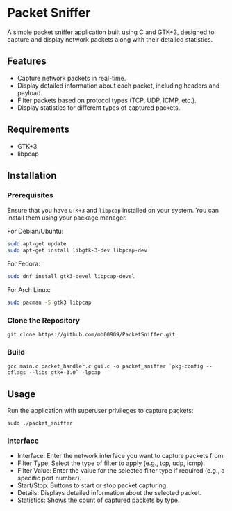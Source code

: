 # Packet Sniffer

A simple packet sniffer application built using C and GTK+3, designed to capture and display network packets along with their detailed statistics.

## Features

- Capture network packets in real-time.
- Display detailed information about each packet, including headers and payload.
- Filter packets based on protocol types (TCP, UDP, ICMP, etc.).
- Display statistics for different types of captured packets.

## Requirements

- GTK+3
- libpcap

## Installation

### Prerequisites

Ensure that you have `GTK+3` and `libpcap` installed on your system. You can install them using your package manager.

For Debian/Ubuntu:

```sh
sudo apt-get update
sudo apt-get install libgtk-3-dev libpcap-dev
```
For Fedora:

```sh
sudo dnf install gtk3-devel libpcap-devel
```
For Arch Linux:
```sh
sudo pacman -S gtk3 libpcap
```

### Clone the Repository
```
git clone https://github.com/mh00909/PacketSniffer.git
```
### Build
```
gcc main.c packet_handler.c gui.c -o packet_sniffer `pkg-config --cflags --libs gtk+-3.0` -lpcap
```
## Usage
Run the application with superuser privileges to capture packets:
```
sudo ./packet_sniffer
```
### Interface
- Interface: Enter the network interface you want to capture packets from.
- Filter Type: Select the type of filter to apply (e.g., tcp, udp, icmp).
- Filter Value: Enter the value for the selected filter type if required (e.g., a specific port number).
- Start/Stop: Buttons to start or stop packet capturing.
- Details: Displays detailed information about the selected packet.
- Statistics: Shows the count of captured packets by type.
